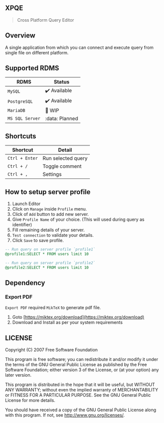 ## XPQE
> Cross Platform Query Editor

## Overview
A single application from which you can connect and execute query from single file on different platform.

## Supported RDMS
|RDMS|Status|
|---|---|
| `MySQL` | :heavy_check_mark: Available |
| `PostgreSQL` | :heavy_check_mark: Available |
| `MariaDB` | :runner: WIP |
| `MS SQL Server` | :data: Planned |

## Shortcuts
|Shortcut|Detail|
|---|---|
| `Ctrl + Enter` | Run selected query |
| `Ctrl + /` | Toggle comment |
| `Ctrl + ,` | Settings |

## How to setup server profile
1. Launch Editor
1. Click on `Manage` inside `Profile` menu.
1. Click of `Add` button to add new server.
1. Give `Profile Name` of your choice. (This will used during query as identifier)
1. Fill remaining details of your server.
1. `Test connection` to validate your details.
1. Click `Save` to save profile.

```sql
-- Run query on server profile `profile1`
@profile1:SELECT * FROM users limit 10

-- Run query on server profile `profile2`
@profile2:SELECT * FROM users limit 10
```

## Dependency
### Export PDF
`Export PDF` required `MikTeX` to generate pdf file.
1. Goto [https://miktex.org/download](https://miktex.org/download)
2. Download and Install as per your system requirements

## LICENSE

  Copyright (C) 2007 Free Software Foundation

  This program is free software; you can redistribute it and/or modify it under
  the terms of the GNU General Public License as published by the Free Software
  Foundation; either version 3 of the License, or (at your option) any later
  version.

  This program is distributed in the hope that it will be useful, but WITHOUT
  ANY WARRANTY; without even the implied warranty of MERCHANTABILITY or FITNESS
  FOR A PARTICULAR PURPOSE.  See the GNU General Public License for more details.

  You should have received a copy of the GNU General Public License along with
  this program. If not, see <http://www.gnu.org/licenses/>.
